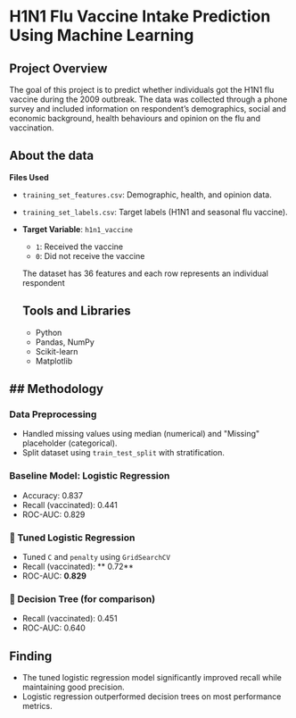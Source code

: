 # H1N1 Flu Vaccine Intake Prediction Using Machine Learning

## Project Overview
The goal of this project is to predict whether individuals got the H1N1 flu vaccine during the 2009 outbreak. The data was collected through a phone survey and included information on respondent’s demographics, social and economic background, health behaviours and opinion on the flu and vaccination. 

## About the data
**Files Used**
  - `training_set_features.csv`: Demographic, health, and opinion data.
  - `training_set_labels.csv`: Target labels (H1N1 and seasonal flu vaccine).

- **Target Variable**: `h1n1_vaccine`
  - `1`: Received the vaccine
  - `0`: Did not receive the vaccine

  The dataset has 36 features and each row represents an individual respondent

  ## Tools and Libraries
  - Python
  - Pandas, NumPy
  - Scikit-learn
  - Matplotlib

## ## Methodology

### Data Preprocessing
- Handled missing values using median (numerical) and "Missing" placeholder (categorical).
- Split dataset using `train_test_split` with stratification.

### Baseline Model: Logistic Regression
- Accuracy: 0.837  
- Recall (vaccinated): 0.441  
- ROC-AUC: 0.829

### 🔹 Tuned Logistic Regression
- Tuned `C` and `penalty` using `GridSearchCV`
- Recall (vaccinated): ** 0.72**
- ROC-AUC: **0.829**

### 🔹 Decision Tree (for comparison)
- Recall (vaccinated): 0.451  
- ROC-AUC: 0.640

## Finding
- The tuned logistic regression model significantly improved recall while maintaining good precision.
- Logistic regression outperformed decision trees on most performance metrics.

  

